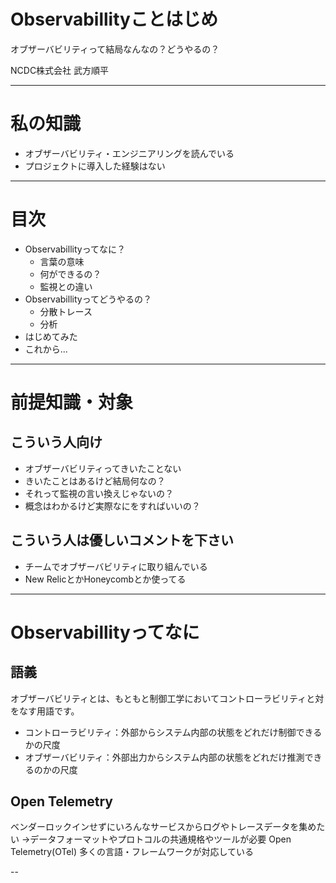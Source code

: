 # Observabillityことはじめ

オブザーバビリティって結局なんなの？どうやるの？


NCDC株式会社 武方順平

---

# 私の知識

- オブザーバビリティ・エンジニアリングを読んでいる
- プロジェクトに導入した経験はない

---

# 目次

- Observabillityってなに？
  - 言葉の意味
  - 何ができるの？
  - 監視との違い
- Observabillityってどうやるの？
  - 分散トレース
  - 分析
- はじめてみた
- これから...

---

# 前提知識・対象

## こういう人向け

- オブザーバビリティってきいたことない
- きいたことはあるけど結局何なの？
- それって監視の言い換えじゃないの？
- 概念はわかるけど実際なにをすればいいの？

## こういう人は優しいコメントを下さい

- チームでオブザーバビリティに取り組んでいる
- New RelicとかHoneycombとか使ってる

---

# Observabillityってなに

## 語義

オブザーバビリティとは、もともと制御工学においてコントローラビリティと対をなす用語です。

- コントローラビリティ：外部からシステム内部の状態をどれだけ制御できるかの尺度
- オブザーバビリティ：外部出力からシステム内部の状態をどれだけ推測できるのかの尺度

## Open Telemetry

ベンダーロックインせずにいろんなサービスからログやトレースデータを集めたい
→データフォーマットやプロトコルの共通規格やツールが必要
Open Telemetry(OTel)
多くの言語・フレームワークが対応している


-- 
## 